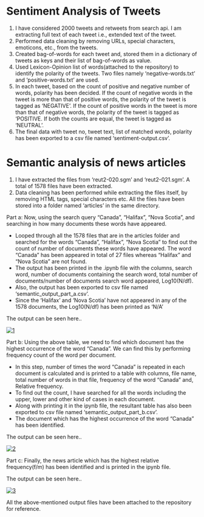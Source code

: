 # Sentiment Analysis of Tweets

1) I have considered 2000 tweets and retweets from search api. I am extracting full text of each tweet i.e., extended text of the tweet.
2) Performed data cleaning by removing URLs, special characters, emoticons, etc., from the tweets.
3) Created bag-of-words for each tweet and, stored them in a dictionary of tweets as keys and their list of bag-of-words as value.
4) Used Lexicon-Opinion list of words(attached to the repository) to identify the polarity of the tweets. Two files namely 
‘negative-words.txt’ and ‘positive-words.txt’ are used.
5) In each tweet, based on the count of positive and negative number of words, polarity has been decided. If the count of negative words 
in the tweet is more than that of positive words, the polarity of the tweet is tagged as ‘NEGATIVE’. If the count of positive words in the
tweet is more than that of negative words, the polarity of the tweet is tagged as ‘POSITIVE. If both the counts are equal, the tweet is
tagged as ‘NEUTRAL’.
6) The final data with tweet no, tweet text, list of matched words, polarity has been exported to a csv file named ‘sentiment-output.csv’.

# Semantic analysis of news articles

1) I have extracted the files from ‘reut2-020.sgm’ and ‘reut2-021.sgm’. A total of 1578 files have been 
extracted.
2) Data cleaning has been performed while extracting the files itself, by removing HTML tags, special characters etc. All the files have 
been stored into a folder named ‘articles’ in the same directory.

Part a: 
Now, using the search query “Canada”, “Halifax”, “Nova Scotia”, and searching in how many documents these words have appeared.

<ul>
<li>
Looped through all the 1578 files that are in the articles folder and searched for the words “Canada”, “Halifax”, “Nova Scotia” to find 
out the count of number of documents these words have appeared. The word “Canada” has been appeared in total of 27 files whereas “Halifax”
and “Nova Scotia” are not found.
</li>
<li>
The output has been printed in the .ipynb file with the columns, search word, number of documents containing the search word, total 
number of documents/number of documents search word appeared, Log10(N/df).
</li>
<li>
Also, the output has been exported to csv file named ‘semantic_output_part_a.csv’.
</li>
<li>
Since the ‘Halifax’ and ‘Nova Scotia’ have not appeared in any of the 1578 documents, the Log10(N/df) has been printed as ‘N/A’
</li>
</ul>
<p>
The output can be seen here.. 
</p>
<a href="https://ibb.co/6Rjjrjb"><img src="https://i.ibb.co/FbRRmRJ/1.png" alt="1" border="0"></a>


Part b:
Using the above table, we need to find which document has the highest occurrence of the word “Canada”. We can find this by performing 
frequency count of the word per document.

<ul>
<li>
In this step, number of times the word “Canada” is repeated in each document is calculated and is printed to a table with columns, file 
name, total number of words in that file, frequency of the word “Canada” and, Relative frequency.
</li>
<li>
To find out the count, I have searched for all the words including the upper, lower and other kind of cases in each document.
</li>
<li>
Along with printing it in the ipynb file, the resultant table has also been exported to csv file named ‘semantic_output_part_b.csv’.
</li>
<li>
The document which has the highest occurrence of the word “Canada” has been identified.
</li>
</ul>
<p>
The output can be seen here..  
</p>
<a href="https://ibb.co/ZgRdMbj"><img src="https://i.ibb.co/7pxv10f/2.png" alt="2" border="0"></a>

Part c:
Finally, the news article which has the highest relative frequency(f/m) has been identified and is printed in the ipynb file.
<p>
The output can be seen here..  
</p>
<a href="https://ibb.co/cbVWk91"><img src="https://i.ibb.co/1sjC7NL/3.png" alt="3" border="0"></a>


All the above-mentioned output files have been attached to the repository for reference.

